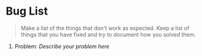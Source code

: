 # Bug List

> Make a list of the things that don't work as expected. Keep a list of things that you have fixed and try to document how you solved them.

1. Problem: *Describe your problem here* 